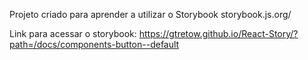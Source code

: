 Projeto criado para aprender a utilizar o Storybook
storybook.js.org/

Link para acessar o storybook:
https://gtretow.github.io/React-Story/?path=/docs/components-button--default

